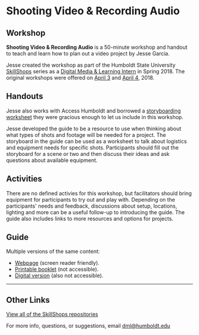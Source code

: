 # Shooting Video &amp; Recording Audio

## Workshop
__Shooting Video &amp; Recording Audio__ is a 50-minute workshop and handout to teach and learn how to plan out a video project by Jesse Garcia.

Jesse created the workshop as part of the Humboldt State University [SkillShops](http://humboldt.libcal.com/workshops) series as a [Digital Media & Learning Intern](http://libguides.humboldt.edu/dml/apply) in Spring 2018. The original workshops were offered on [April 3](https://humboldt.libcal.com/event/4048535) and [April 4](https://humboldt.libcal.com/event/4048537), 2018.

## Handouts
Jesse also works with Access Humboldt and borrowed a [storyboarding worksheet](images/StoryboardAccessHumboldt.jpg) they were gracious enough to let us include in this workshop. 

Jesse developed the guide to be a resource to use when thinking about what types of shots and footage will be needed for a project. The storyboard in the guide can be used as a worksheet to talk about logistics and equipment needs for specific shots. Participants should fill out the storyboard for a scene or two and then discuss their ideas and ask questions about available equipment. 

## Activities
There are no defined activies for this workshop, but facilitators should bring equipment for participants to try out and play with. Depending on the participants' needs and feedback, discussions about setup, locations, lighting and more can be a useful follow-up to introducing the guide. The guide also includes links to more resources and options for projects. 

## Guide

Multiple versions of the same content:
+ [Webpage](https://hsudml.github.io/shootingVideo/guide) (screen reader friendly).
+ [Printable booklet](https://drive.google.com/open?id=1PHJYOwhF-C2jTSCcA5m-sYaLBuQa_Bz8) (not accessible).
+ [Digital version](https://docs.google.com/presentation/d/e/2PACX-1vTkHo3afDSzIF8Me6MUpYRB15E-7OCP-KBshZRW91bzFTQTNKG2fQWtnTcoznEbpQWqZ-jI8m6xZQIV/pub?start=false&loop=false&delayms=3000) (also not accessible).


---
## Other Links
[View all of the SkillShops repositories](https://hsudml.github.io/skillshops)

For more info, questions, or suggestions, email dml@humboldt.edu
